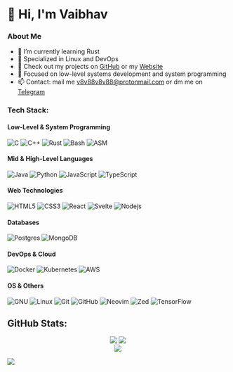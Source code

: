 # 👋 Hi, I'm Vaibhav

### About Me
- 🌱 I’m currently learning Rust
- 🤝 Specialized in Linux and DevOps
- 🚀 Check out my projects on [GitHub](https://github.com/V8V88V8V88?tab=repositories) or my [Website](https://v8v88v8v88.com)
- 🔭 Focused on low-level systems development and system programming
- 📫 Contact: mail me v8v88v8v88@protonmail.com or dm me on [Telegram](https://t.me/v8v88v8v88)

### Tech Stack:

#### Low-Level & System Programming
![C](https://img.shields.io/badge/c-%2300599C.svg?style=for-the-badge&logo=c&logoColor=white)
![C++](https://img.shields.io/badge/c++-%2300599C.svg?style=for-the-badge&logo=c%2B%2B&logoColor=white)
![Rust](https://img.shields.io/badge/rust-%23FF4500.svg?style=for-the-badge&logo=rust&logoColor=white)
![Bash](https://img.shields.io/badge/Bash-293036?style=for-the-badge&logo=gnu-bash&logoColor=white)
![ASM](https://img.shields.io/badge/ASM-%23000000.svg?style=for-the-badge&logo=assemblyscript&logoColor=white)

#### Mid & High-Level Languages
![Java](https://img.shields.io/badge/java-%23ED8B00.svg?style=for-the-badge&logo=openjdk&logoColor=white)
![Python](https://img.shields.io/badge/python-3670A0?style=for-the-badge&logo=python&logoColor=ffdd54)
![JavaScript](https://img.shields.io/badge/javascript-%23323330.svg?style=for-the-badge&logo=javascript&logoColor=%23F7DF1E)
![TypeScript](https://img.shields.io/badge/typescript-%23007ACC.svg?style=for-the-badge&logo=typescript&logoColor=white)

#### Web Technologies
![HTML5](https://img.shields.io/badge/html5-%23E34F26.svg?style=for-the-badge&logo=html5&logoColor=white)
![CSS3](https://img.shields.io/badge/css3-%231572B6.svg?style=for-the-badge&logo=css3&logoColor=white)
![React](https://img.shields.io/badge/react-%2320232a.svg?style=for-the-badge&logo=react&logoColor=%2361DAFB)
![Svelte](https://img.shields.io/badge/Svelte-%23FF3E00.svg?style=for-the-badge&logo=svelte&logoColor=white)
![Nodejs](https://img.shields.io/badge/node.js-000000?style=for-the-badge&logo=Node.js&logoColor=green)
#### Databases
![Postgres](https://img.shields.io/badge/postgres-%23316192.svg?style=for-the-badge&logo=postgresql&logoColor=white)
![MongoDB](https://img.shields.io/badge/MongoDB-%234ea94b.svg?style=for-the-badge&logo=mongodb&logoColor=white)

#### DevOps & Cloud
![Docker](https://img.shields.io/badge/docker-%230db7ed.svg?style=for-the-badge&logo=docker&logoColor=white)
![Kubernetes](https://img.shields.io/badge/kubernetes-%23326ce5.svg?style=for-the-badge&logo=kubernetes&logoColor=white)
![AWS](https://img.shields.io/badge/AWS-%23FF9900.svg?style=for-the-badge&logo=amazon-aws&logoColor=white)

#### OS & Others
![GNU](https://img.shields.io/badge/GNU-A42E2B?style=for-the-badge&logo=gnu&logoColor=white)
![Linux](https://img.shields.io/badge/Linux-FCC624?style=for-the-badge&logo=linux&logoColor=black)
![Git](https://img.shields.io/badge/git-%23F05033.svg?style=for-the-badge&logo=git&logoColor=white)
![GitHub](https://img.shields.io/badge/github-%23121011.svg?style=for-the-badge&logo=github&logoColor=white)
![Neovim](https://img.shields.io/badge/neovim-%2311AB00.svg?style=for-the-badge&logo=neovim&logoColor=white)
![Zed](https://img.shields.io/badge/Zed-%23000000.svg?style=for-the-badge&logo=zed&logoColor=white)
![TensorFlow](https://img.shields.io/badge/TensorFlow-%23FF6F20.svg?style=for-the-badge&logo=tensorflow&logoColor=white)

## GitHub Stats:

<div align="center">
  <img src="https://github-readme-stats.vercel.app/api?username=v8v88v8v88&theme=gotham&hide_border=true&include_all_commits=true&count_private=false" />
  <img src="https://github-readme-stats.vercel.app/api/top-langs/?username=v8v88v8v88&theme=gotham&hide_border=true&include_all_commits=true&count_private=false&layout=compact" /><br>
  <img src="https://github-readme-streak-stats.herokuapp.com/?user=v8v88v8v88&theme=gotham&hide_border=true" />
</div>

[![](https://visitcount.itsvg.in/api?id=v8v88v8v88&icon=10&color=6)](https://visitcount.itsvg.in)
